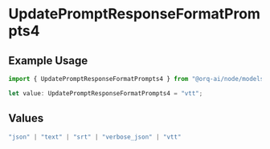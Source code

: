 # UpdatePromptResponseFormatPrompts4

## Example Usage

```typescript
import { UpdatePromptResponseFormatPrompts4 } from "@orq-ai/node/models/operations";

let value: UpdatePromptResponseFormatPrompts4 = "vtt";
```

## Values

```typescript
"json" | "text" | "srt" | "verbose_json" | "vtt"
```